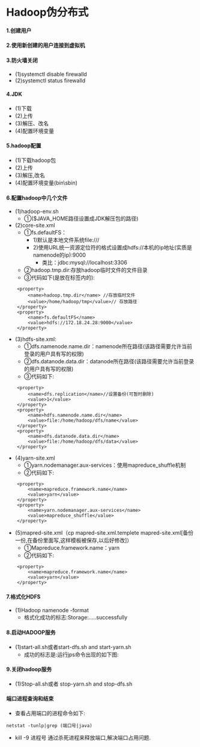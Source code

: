 ﻿# Hadoop伪分布式
#### 1.创建用户
#### 2.使用新创建的用户连接到虚拟机
#### 3.防火墙关闭 
- (1)systemctl disable firewalld 
- (2)systemctl status firewalld
#### 4.JDK
- (1)下载
- (2)上传
- (3)解压、改名
- (4)配置环境变量
#### 5.hadoop配置
- (1)下载hadoop包
- (2)上传
- (3)解压,改名
- (4)配置环境变量(bin\sbin)
#### 6.配置hadoop中几个文件
- (1)hadoop-env.sh 
	- ①($JAVA_HOME路径设置成JDK解压包的路径)
- (2)core-site.xml
	- ①fs.defaultFS：
		- 1)默认是本地文件系统file:///
		- 2)使用URL统一资源定位符的格式设置成hdfs://本机的ip地址(实质是namenode的ip):9000
			- 类比：jdbc:mysql://localhost:3306
	- ②hadoop.tmp.dir:存放hadoop临时文件的文件目录
	- ③代码如下(是放在<configuration>标签内的):

```
	<property>  
        <name>hadoop.tmp.dir</name> //存放临时文件 
        <value>/home/hadoop/tmp</value>// 存放路径
    </property>  
    <property>  
        <name>fs.defaultFS</name>  
        <value>hdfs://172.18.24.28:9000</value>  
    </property>
```

- (3)hdfs-site.xml:
	- ①dfs.namenode.name.dir：namenode所在路径(该路径需要允许当前登录的用户具有写的权限)
	- ②dfs.datanode.data.dir：datanode所在路径(该路径需要允许当前登录的用户具有写的权限)
	- ③代码如下:
	
```
	<property>    
        <name>dfs.replication</name>//设置备份(可暂时删除)    
        <value>1</value>    
    </property>    
    <property>    
        <name>hdfs.namenode.name.dir</name>    
        <value>file:/home/hadoop/dfs/name</value>    
    </property>    
    <property>    
        <name>dfs.datanode.data.dir</name>    
        <value>file:/home/hadoop/dfs/data</value>    
    </property>
```

- (4)yarn-site.xml
	- ①yarn.nodemanager.aux-services：使用mapreduce_shuffle机制
	- ②代码如下:

```
	<property>  
		<name>mapreduce.framework.name</name>  
		<value>yarn</value>  
	</property>  
	<property>  
		<name>yarn.nodemanager.aux-services</name>  
		<value>mapreduce_shuffle</value>  
	</property>
```

- (5)mapred-site.xml（cp mapred-site.xml.templete mapred-site.xml[备份一份,在备份里面写,这样模板被保存,以后好修改]）
	- ①Mapreduce.framework.name：yarn
	- ②代码如下:
	
```
	<property>
		<name>mapreduce.framework.name</name>
		<value>yarn</value>
	</property>
```
 
#### 7.格式化HDFS
- (1)Hadoop  namenode  -format
	- 格式化成功的标志:Storage:.....successfully 
#### 8.启动HADOOP服务
- (1)start-all.sh或者start-dfs.sh and start-yarn.sh
	- 成功的标志是:运行jps命令出现的如下图:

#### 9.关闭hadoop服务
- (1)Stop-all.sh或者 stop-yarn.sh and stop-dfs.sh

#### 端口进程查询和结束
- 查看占用端口的进程命令如下:

```
netstat -tunlp|grep (端口号|java) 
```

- kill -9 进程号 通过杀死进程来释放端口,解决端口占用问题.
